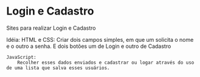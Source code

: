# Login e Cadastro
 Sites para realizar Login e Cadastro

 Idéia:
    HTML e CSS:
        Criar dois campos simples, em que um solicita o nome e o outro a senha.
        E dois botões um de Login e outro de Cadastro
    
    JavaScript:
        Recolher esses dados enviados e cadastrar ou logar através do uso de uma lista que salva esses usuários.
